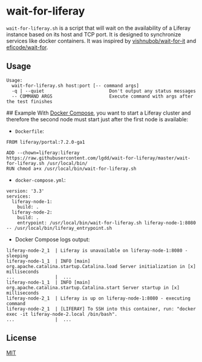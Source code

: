 # wait-for-liferay

`wait-for-liferay.sh` is a script that will wait on the availability of a Liferay instance based on its host and TCP port. It is designed to synchronize services like docker containers. It was inspired by [vishnubob/wait-for-it](https://github.com/vishnubob/wait-for-it) and [eficode/wait-for](https://github.com/eficode/wait-for).

## Usage

```
Usage:
  wait-for-liferay.sh host:port [-- command args]
  -q | --quiet                        Don't output any status messages
  -- COMMAND ARGS                     Execute command with args after the test finishes
```

## Example
With [Docker Compose](https://docs.docker.com/compose/startup-order/), you want to start a Liferay cluster and therefore the second node must start just after the first node is available:

- `Dockerfile`:
```
FROM liferay/portal:7.2.0-ga1

ADD --chown=liferay:liferay https://raw.githubusercontent.com/lgdd/wait-for-liferay/master/wait-for-liferay.sh /usr/local/bin/
RUN chmod a+x /usr/local/bin/wait-for-liferay.sh
```

- `docker-compose.yml`:
```
version: '3.3'
services:
  liferay-node-1:
    build: .
  liferay-node-2:
    build: .
    entrypoint: /usr/local/bin/wait-for-liferay.sh liferay-node-1:8080 -- /usr/local/bin/liferay_entrypoint.sh
```

- Docker Compose logs output:
```
liferay-node-2_1  | Liferay is unavailable on liferay-node-1:8080 - sleeping
liferay-node-1_1  | INFO [main] org.apache.catalina.startup.Catalina.load Server initialization in [x] milliseconds
...               |  ...
liferay-node-1_1  | INFO [main] org.apache.catalina.startup.Catalina.start Server startup in [x] milliseconds
liferay-node-2_1  | Liferay is up on liferay-node-1:8080 - executing command
liferay-node-2_1  | [LIFERAY] To SSH into this container, run: "docker exec -it liferay-node-2.local /bin/bash".
...               |  ...
```

## License
[MIT](LICENSE)